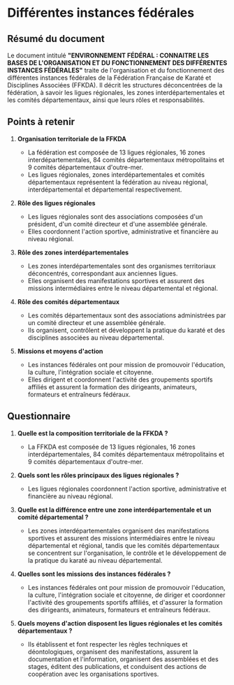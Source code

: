# Différentes instances fédérales

## Résumé du document

Le document intitulé **"ENVIRONNEMENT FÉDÉRAL : CONNAITRE LES BASES DE L'ORGANISATION ET DU FONCTIONNEMENT DES DIFFÉRENTES INSTANCES FÉDÉRALES"** traite de l'organisation et du fonctionnement des différentes instances fédérales de la Fédération Française de Karaté et Disciplines Associées (FFKDA). Il décrit les structures déconcentrées de la fédération, à savoir les ligues régionales, les zones interdépartementales et les comités départementaux, ainsi que leurs rôles et responsabilités.

## Points à retenir

1. **Organisation territoriale de la FFKDA**
   - La fédération est composée de 13 ligues régionales, 16 zones interdépartementales, 84 comités départementaux métropolitains et 9 comités départementaux d'outre-mer.
   - Les ligues régionales, zones interdépartementales et comités départementaux représentent la fédération au niveau régional, interdépartemental et départemental respectivement.

2. **Rôle des ligues régionales**
   - Les ligues régionales sont des associations composées d'un président, d'un comité directeur et d'une assemblée générale.
   - Elles coordonnent l'action sportive, administrative et financière au niveau régional.

3. **Rôle des zones interdépartementales**
   - Les zones interdépartementales sont des organismes territoriaux déconcentrés, correspondant aux anciennes ligues.
   - Elles organisent des manifestations sportives et assurent des missions intermédiaires entre le niveau départemental et régional.

4. **Rôle des comités départementaux**
   - Les comités départementaux sont des associations administrées par un comité directeur et une assemblée générale.
   - Ils organisent, contrôlent et développent la pratique du karaté et des disciplines associées au niveau départemental.

5. **Missions et moyens d'action**
   - Les instances fédérales ont pour mission de promouvoir l'éducation, la culture, l'intégration sociale et citoyenne.
   - Elles dirigent et coordonnent l'activité des groupements sportifs affiliés et assurent la formation des dirigeants, animateurs, formateurs et entraîneurs fédéraux.

## Questionnaire

1. **Quelle est la composition territoriale de la FFKDA ?**
   - La FFKDA est composée de 13 ligues régionales, 16 zones interdépartementales, 84 comités départementaux métropolitains et 9 comités départementaux d'outre-mer.

2. **Quels sont les rôles principaux des ligues régionales ?**
   - Les ligues régionales coordonnent l'action sportive, administrative et financière au niveau régional.

3. **Quelle est la différence entre une zone interdépartementale et un comité départemental ?**
   - Les zones interdépartementales organisent des manifestations sportives et assurent des missions intermédiaires entre le niveau départemental et régional, tandis que les comités départementaux se concentrent sur l'organisation, le contrôle et le développement de la pratique du karaté au niveau départemental.

4. **Quelles sont les missions des instances fédérales ?**
   - Les instances fédérales ont pour mission de promouvoir l'éducation, la culture, l'intégration sociale et citoyenne, de diriger et coordonner l'activité des groupements sportifs affiliés, et d'assurer la formation des dirigeants, animateurs, formateurs et entraîneurs fédéraux.

5. **Quels moyens d'action disposent les ligues régionales et les comités départementaux ?**
   - Ils établissent et font respecter les règles techniques et déontologiques, organisent des manifestations, assurent la documentation et l'information, organisent des assemblées et des stages, éditent des publications, et conduisent des actions de coopération avec les organisations sportives.
